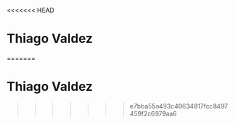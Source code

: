<<<<<<< HEAD
# Thiago Valdez
=======
# Thiago Valdez
>>>>>>> e7bba55a493c40634817fcc8497459f2c6979aa6
